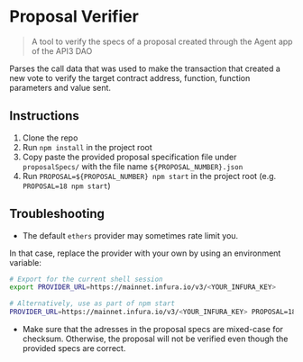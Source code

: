 # Proposal Verifier

> A tool to verify the specs of a proposal created through the Agent app of the API3 DAO

Parses the call data that was used to make the transaction that created a new vote to verify the target contract address, function, function parameters and value sent.

## Instructions

1. Clone the repo
1. Run `npm install` in the project root
1. Copy paste the provided proposal specification file under `proposalSpecs/` with the file name `${PROPOSAL_NUMBER}.json`
1. Run `PROPOSAL=${PROPOSAL_NUMBER} npm start` in the project root (e.g. `PROPOSAL=18 npm start`)

## Troubleshooting

- The default `ethers` provider may sometimes rate limit you.

In that case, replace the provider with your own by using an environment variable:
```sh
# Export for the current shell session
export PROVIDER_URL=https://mainnet.infura.io/v3/<YOUR_INFURA_KEY>

# Alternatively, use as part of npm start
PROVIDER_URL=https://mainnet.infura.io/v3/<YOUR_INFURA_KEY> PROPOSAL=18 npm run start
```

- Make sure that the adresses in the proposal specs are mixed-case for checksum.
Otherwise, the proposal will not be verified even though the provided specs are correct.
